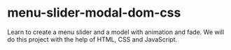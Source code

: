 # menu-slider-modal-dom-css
Learn to create a menu slider and a model with animation and fade. We will do this project with the help of HTML, CSS and JavaScript.
